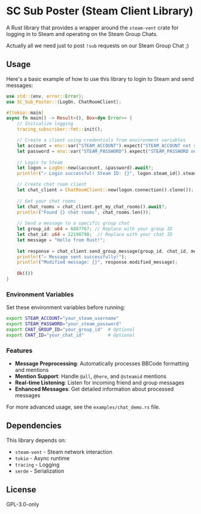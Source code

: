 # SC Sub Poster (Steam Client Library)

A Rust library that provides a wrapper around the `steam-vent` crate for logging in to Steam and operating on the Steam Group Chats.

Actually all we need just to post `!sub` requests on our Steam Group Chat ;)

## Usage

Here's a basic example of how to use this library to login to Steam and send messages:

```rust
use std::{env, error::Error};
use SC_Sub_Poster::{LogOn, ChatRoomClient};

#[tokio::main]
async fn main() -> Result<(), Box<dyn Error>> {
    // Initialize logging
    tracing_subscriber::fmt::init();

    // Create a client using credentials from environment variables
    let account = env::var("STEAM_ACCOUNT").expect("STEAM_ACCOUNT not set");
    let password = env::var("STEAM_PASSWORD").expect("STEAM_PASSWORD not set");
    
    // Login to Steam
    let logon = LogOn::new(&account, &password).await?;
    println!("✓ Login successful! Steam ID: {}", logon.steam_id().steam3());

    // Create chat room client
    let chat_client = ChatRoomClient::new(logon.connection().clone());
    
    // Get your chat rooms
    let chat_rooms = chat_client.get_my_chat_rooms().await?;
    println!("Found {} chat rooms", chat_rooms.len());
    
    // Send a message to a specific group chat
    let group_id: u64 = 6887767; // Replace with your group ID
    let chat_id: u64 = 22190790;  // Replace with your chat ID
    let message = "Hello from Rust!";
    
    let response = chat_client.send_group_message(group_id, chat_id, message, true).await?;
    println!("✓ Message sent successfully!");
    println!("Modified message: {}", response.modified_message);
    
    Ok(())
}
```

### Environment Variables

Set these environment variables before running:

```bash
export STEAM_ACCOUNT="your_steam_username"
export STEAM_PASSWORD="your_steam_password"
export CHAT_GROUP_ID="your_group_id"  # Optional
export CHAT_ID="your_chat_id"         # Optional
```

### Features

- **Message Preprocessing**: Automatically processes BBCode formatting and mentions
- **Mention Support**: Handle `@all`, `@here`, and `@steamid` mentions
- **Real-time Listening**: Listen for incoming friend and group messages
- **Enhanced Messages**: Get detailed information about processed messages

For more advanced usage, see the `examples/chat_demo.rs` file.

## Dependencies

This library depends on:
- `steam-vent` - Steam network interaction
- `tokio` - Async runtime
- `tracing` - Logging
- `serde` - Serialization

## License

GPL-3.0-only
